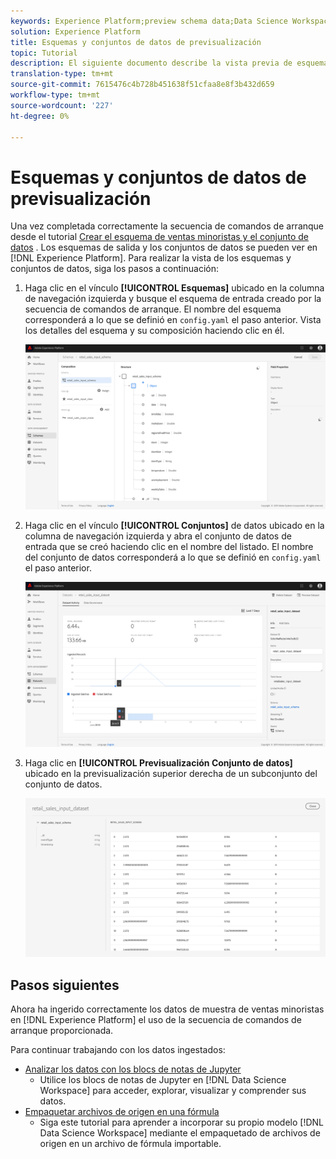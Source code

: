 ```yaml
---
keywords: Experience Platform;preview schema data;Data Science Workspace;popular topics
solution: Experience Platform
title: Esquemas y conjuntos de datos de previsualización
topic: Tutorial
description: El siguiente documento describe la vista previa de esquemas y conjuntos de datos en Adobe Experience Platform.
translation-type: tm+mt
source-git-commit: 7615476c4b728b451638f51cfaa8e8f3b432d659
workflow-type: tm+mt
source-wordcount: '227'
ht-degree: 0%

---
```



# Esquemas y conjuntos de datos de previsualización

Una vez completada correctamente la secuencia de comandos de arranque desde el tutorial [Crear el esquema de ventas minoristas y el conjunto de datos](./create-retails-sales-dataset.md) . Los esquemas de salida y los conjuntos de datos se pueden ver en [!DNL Experience Platform]. Para realizar la vista de los esquemas y conjuntos de datos, siga los pasos a continuación:

1. Haga clic en el vínculo **[!UICONTROL Esquemas]** ubicado en la columna de navegación izquierda y busque el esquema de entrada creado por la secuencia de comandos de arranque. El nombre del esquema corresponderá a lo que se definió en `config.yaml` el paso anterior. Vista los detalles del esquema y su composición haciendo clic en él.

   ![](../images/models-recipes/access-data/schema_overview.png)

2. Haga clic en el vínculo **[!UICONTROL Conjuntos]** de datos ubicado en la columna de navegación izquierda y abra el conjunto de datos de entrada que se creó haciendo clic en el nombre del listado. El nombre del conjunto de datos corresponderá a lo que se definió en `config.yaml` el paso anterior.

   ![](../images/models-recipes/access-data/dataset_overview.png)

3. Haga clic en **[!UICONTROL Previsualización Conjunto de datos]** ubicado en la previsualización superior derecha de un subconjunto del conjunto de datos.

   ![](../images/models-recipes/access-data/preview_dataset.png)

## Pasos siguientes

Ahora ha ingerido correctamente los datos de muestra de ventas minoristas en [!DNL Experience Platform] el uso de la secuencia de comandos de arranque proporcionada.

Para continuar trabajando con los datos ingestados:
- [Analizar los datos con los blocs de notas de Jupyter](../jupyterlab/analyze-your-data.md)
   - Utilice los blocs de notas de Jupyter en [!DNL Data Science Workspace] para acceder, explorar, visualizar y comprender sus datos.
- [Empaquetar archivos de origen en una fórmula](./package-source-files-recipe.md)
   - Siga este tutorial para aprender a incorporar su propio modelo [!DNL Data Science Workspace] mediante el empaquetado de archivos de origen en un archivo de fórmula importable.
